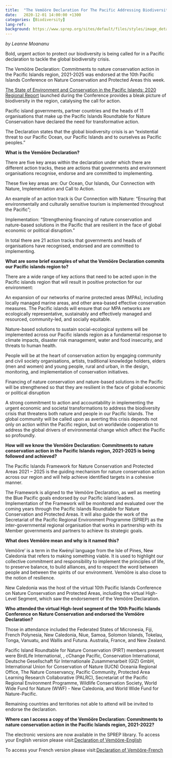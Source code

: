 ```yaml
---
title:  "The Vemööre Declaration For The Pacific Addressing Biodiversity Crisis"
date:   2020-12-01 14:00:00 +1300
categories: [Biodiversity]
lang-ref: 
background: https://www.sprep.org/sites/default/files/styles/image_detai_670_400_/public/images/news/DSC_0333.JPG?itok=SffmTeEk
---
```

*by Leanne Moananu*

Bold, urgent action to protect our biodiversity is being called for in a Pacific declaration to tackle the global biodiversity crisis.

The Vemööre Declaration: Commitments to nature conservation action in the Pacific Islands region, 2021-2025 was endorsed at the 10th Pacific Islands Conference on Nature Conservation and Protected Areas this week.

[The State of Environment and Conservation in the Pacific Islands: 2020 Regional Report](https://pacific-data.sprep.org/search/type/dataset) launched during the Conference provides a bleak picture of biodiversity in the region, catalysing the call for action.

Pacific island governments, partner countries and the heads of 11 organisations that make up the Pacific Islands Roundtable for Nature Conservation have declared the need for transformative action.

The Declaration states that the global biodiversity crisis is an “existential threat to our Pacific Ocean, our Pacific Islands and to ourselves as Pacific peoples.”

**What is the Vemööre Declaration?**

There are five key areas within the declaration under which there are different action tracks, these are actions that governments and environment organisations recognise, endorse and are committed to implementing.

These five key areas are: Our Ocean, Our Islands, Our Connection with Nature, Implementation and Call to Action.  

An example of an action track is Our Connection with Nature: “Ensuring that environmentally and culturally sensitive tourism is implemented throughout the Pacific”;

Implementation: “Strengthening financing of nature conservation and nature-based solutions in the Pacific that are resilient in the face of global economic or political disruption.”

In total there are 21 action tracks that governments and heads of organisations have recognised, endorsed and are committed to implementing.

**What are some brief examples of what the Vemööre Declaration commits our Pacific islands region to?**

There are a wide range of key actions that need to be acted upon in the Pacific islands region that will result in positive protection for our environment:

An expansion of our networks of marine protected areas (MPAs), including locally managed marine areas, and other area-based effective conservation measures.  The Pacific islands will ensure that our MPA networks are ecologically representative, sustainably and effectively managed and resourced, community-led, and socially equitable. 

Nature-based solutions to sustain social-ecological systems will be implemented across our Pacific islands region as a fundamental response to climate impacts, disaster risk management, water and food insecurity, and threats to human health.

People will be at the heart of conservation action by engaging community and civil society organisations, artists, traditional knowledge holders, elders (men and women) and young people, rural and urban, in the design, monitoring, and implementation of conservation initiatives.

Financing of nature conservation and nature-based solutions in the Pacific will be strengthened so that they are resilient in the face of global economic or political disruption

A strong commitment to action and accountability in implementing the urgent economic and societal transformations to address the biodiversity crisis that threatens both nature and people in our Pacific Islands.  The global community will be called upon as averting this crisis depends not only on action within the Pacific region, but on worldwide cooperation to address the global drivers of environmental change which affect the Pacific so profoundly.

**How will we know the Vemööre Declaration: Commitments to nature conservation action in the Pacific Islands region, 2021-2025 is being followed and achieved?**

The Pacific Islands Framework for Nature Conservation and Protected Areas 2021 – 2025 is the guiding mechanism for nature conservation action across our region and will help achieve identified targets in a cohesive manner.  

The Framework is aligned to the Vemööre Declaration, as well as meeting the Blue Pacific goals endorsed by our Pacific island leaders.
Implementation of the Framework will be monitored and evaluated over the coming years through the Pacific Islands Roundtable for Nature Conservation and Protected Areas.  It will also guide the work of the Secretariat of the Pacific Regional Environment Programme (SPREP) as the inter-governmental regional organisation that works in partnership with its Member governments and partners to achieve its strategic goals.

**What does Vemööre mean and why is it named this?**

Vemööre’ is a term in the Kwényï language from the Isle of Pines, New Caledonia that refers to making something viable. It is used to highlight our collective commitment and responsibility to implement the principles of life, to preserve balance, to build alliances, and to respect the word between people and between the spirits of our environment. Vemööre is also close to the notion of resilience.

New Caledonia was the host of the virtual 10th Pacific Islands Conference on Nature Conservation and Protected Areas, including the virtual High- Level Segment, which saw the endorsement of the Vemööre Declaration.

**Who attended the virtual High-level segment of the 10th Pacific Islands Conference on Nature Conservation and endorsed the Vemööre Declaration?**

Those in attendance included the Federated States of Micronesia, Fiji, French Polynesia, New Caledonia, Niue, Samoa, Solomon Islands, Tokelau, Tonga, Vanuatu, and Wallis and Futuna.  Australia, France, and New Zealand.  

Pacific Island Roundtable for Nature Conservation (PIRT) members present were BirdLife International, , cChange Pacific, Conservation International, Deutsche Gesellschaft für Internationale Zusammenarbeit (GIZ) GmbH, International Union for Conservation of Nature (IUCN) Oceania Regional Office, The Nature Conservancy, Pacific Community, Protected Area Learning Research Collaborative (PALRC),  Secretariat of the Pacific Regional Environment Programme, Wildlife Conservation Society, World Wide Fund for Nature (WWF) - New Caledonia, and World Wide Fund for Nature-Pacific.

Remaining countries and territories not able to attend will be invited to endorse the declaration. 

**Where can I access a copy of the Vemööre Declaration: Commitments to nature conservation action in the Pacific Islands region, 2021-2022?**

The electronic versions are now available in the SPREP library.
To access your English version please visit:[Declaration of Vemööre-English](https://www.sprep.org/sites/default/files/documents/publications/declaration-Vermoore-endorsed-2020-eng.pdf) 

To access your French version please visit:[Declaration of Vemööre-French](https://www.sprep.org/sites/default/files/documents/publications/declaration-de-Vermoore-endorsed-2020-fre.pdf)
